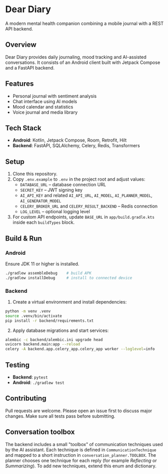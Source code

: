 # Dear Diary

A modern mental health companion combining a mobile journal with a REST API backend.

## Overview

Dear Diary provides daily journaling, mood tracking and AI-assisted conversations. It consists of an Android client built with Jetpack Compose and a FastAPI backend.

## Features

- Personal journal with sentiment analysis
- Chat interface using AI models
- Mood calendar and statistics
- Voice journal and media library

## Tech Stack

- **Android**: Kotlin, Jetpack Compose, Room, Retrofit, Hilt
- **Backend**: FastAPI, SQLAlchemy, Celery, Redis, Transformers

## Setup

1. Clone this repository.
2. Copy `.env.example` to `.env` in the project root and adjust values:
   - `DATABASE_URL` – database connection URL
   - `SECRET_KEY` – JWT signing key
   - `AI_API_KEY` and related `AI_API_URL`, `AI_MODEL`, `AI_PLANNER_MODEL`, `AI_GENERATOR_MODEL`
   - `CELERY_BROKER_URL` and `CELERY_RESULT_BACKEND` – Redis connection
   - `LOG_LEVEL` – optional logging level
3. For custom API endpoints, update `BASE_URL` in `app/build.gradle.kts` inside each `buildTypes` block.

## Build & Run

### Android

Ensure JDK 11 or higher is installed.

```bash
./gradlew assembleDebug    # build APK
./gradlew installDebug     # install to connected device
```

### Backend

1. Create a virtual environment and install dependencies:

```bash
python -m venv .venv
source .venv/bin/activate
pip install -r backend/requirements.txt
```

2. Apply database migrations and start services:

```bash
alembic -c backend/alembic.ini upgrade head
uvicorn backend.main:app --reload
celery -A backend.app.celery_app.celery_app worker --loglevel=info
```

## Testing

- **Backend**: `pytest`
- **Android**: `./gradlew test`

## Contributing

Pull requests are welcome. Please open an issue first to discuss major changes. Make sure all tests pass before submitting.

## Conversation toolbox

The backend includes a small "toolbox" of communication techniques used by the
AI assistant. Each technique is defined in `CommunicationTechnique` and mapped
to a short instruction in `conversation_planner.TOOLBOX`. The planner chooses
one technique for each reply (for example *Reflecting* or *Summarizing*). To add
new techniques, extend this enum and dictionary.
